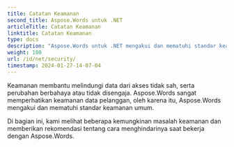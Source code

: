 ```yaml
---
title: Catatan Keamanan
second_title: Aspose.Words untuk .NET
articleTitle: Catatan Keamanan
linktitle: Catatan Keamanan
type: docs
description: "Aspose.Words untuk .NET mengakui dan mematuhi standar keamanan umum untuk memastikan keamanan data tingkat tinggi. Lihatlah kemungkinan masalah keamanan dan rekomendasi tentang cara menghindarinya menggunakan C#."
weight: 100
url: /id/net/security/
timestamp: 2024-01-27-14-07-04
---
```


Keamanan membantu melindungi data dari akses tidak sah, serta perubahan berbahaya atau tidak disengaja. Aspose.Words sangat memperhatikan keamanan data pelanggan, oleh karena itu, Aspose.Words mengakui dan mematuhi standar keamanan umum.

Di bagian ini, kami melihat beberapa kemungkinan masalah keamanan dan memberikan rekomendasi tentang cara menghindarinya saat bekerja dengan Aspose.Words.
